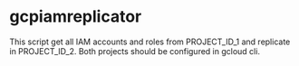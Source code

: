 # gcpiamreplicator
This script get all IAM accounts and roles from PROJECT_ID_1 and replicate in PROJECT_ID_2. Both projects should be configured in gcloud cli.
